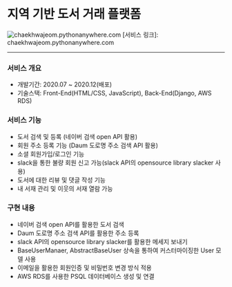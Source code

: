 # 지역 기반 도서 거래 플랫폼

![chaekhwajeom.pythonanywhere.com](https://github.com/soheeeeP/ChaekHwaJeom-django/blob/master/img/chaekhwajeom_main.png)
[서비스 링크]: chaekhwajeom.pythonanywhere.com

***


### 서비스 개요 

[Notion 소개 페이지]: https://www.notion.so/421cc69f43534cdbab9a735dae3c1be

* 개발기간: 2020.07 ~ 2020.12(배포)
* 기술스택: Front-End(HTML/CSS, JavaScript), Back-End(Django, AWS RDS)



### 서비스 기능

* 도서 검색 및 등록 (네이버 검색 open API 활용)
* 회원 주소 등록 기능 (Daum 도로명 주소 검색 API 활용)
* 소셜 회원가입/로그인 기능
* slack을 통한 불량 회원 신고 가능(slack API의 opensource library slacker 사용)
* 도서에 대한 리뷰 및 댓글 작성 기능
* 내 서재 관리 및 이웃의 서재 열람 가능


### 구현 내용

* 네이버 검색 open API를 활용한 도서 검색
* Daum 도로명 주소 검색 API를 활용한 주소 등록
* slack API의 opensource library slacker를 활용한 메세지 보내기
* BaseUserManaer, AbstractBaseUser 상속을 통하여 커스터마이징한 User 모델 사용
* 이메일을 활용한 회원인증 및 비밀번호 변경 방식 적용
* AWS RDS를 사용한 PSQL 데이터베이스 생성 및 연결

